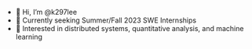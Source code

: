 - 👋 Hi, I’m @k297lee
- 👀 Currently seeking Summer/Fall 2023 SWE Internships
- 🌱 Interested in distributed systems, quantitative analysis, and machine learning

<!---
k297lee/k297lee is a ✨ special ✨ repository because its `README.md` (this file) appears on your GitHub profile.
You can click the Preview link to take a look at your changes.
--->
